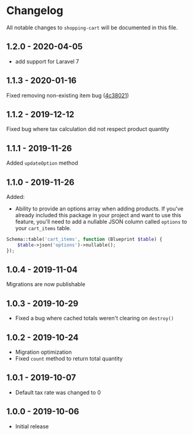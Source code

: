 # Changelog

All notable changes to `shopping-cart` will be documented in this file.

## 1.2.0 - 2020-04-05

- add support for Laravel 7

## 1.1.3 - 2020-01-16

Fixed removing non-existing item bug ([4c38021](https://github.com/treeStoneIT/shopping-cart/commit/4c3802147efbef0066e05fe2f5f2810e2d8ea32f))

## 1.1.2 - 2019-12-12

Fixed bug where tax calculation did not respect product quantity

## 1.1.1 - 2019-11-26

Added `updateOption` method

## 1.1.0 - 2019-11-26

Added:
- Ability to provide an options array when adding products. If you've already included this package in your project and want to use this feature, you'll need to add a nullable JSON column called `options` to your `cart_items` table.
```php
Schema::table('cart_items', function (Blueprint $table) {
    $table->json('options')->nullable();
});
```

## 1.0.4 - 2019-11-04

Migrations are now publishable

## 1.0.3 - 2019-10-29

- Fixed a bug where cached totals weren't clearing on `destroy()`

## 1.0.2 - 2019-10-24

- Migration optimization
- Fixed `count` method to return total quantity

## 1.0.1 - 2019-10-07

- Default tax rate was changed to 0

## 1.0.0 - 2019-10-06

- Initial release
